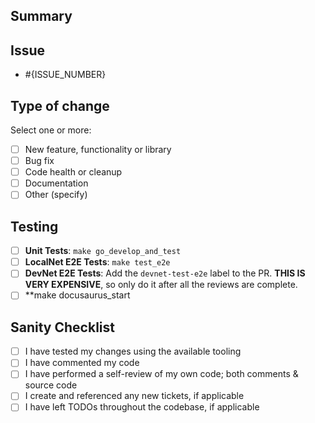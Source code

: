 <!-- README: DELETE THIS COMMENT BLOCK after:
    1. Add a descriptive title `[<Tag>] <DESCRIPTION>`
    2. Update _Assignee(s)_
    3. Add _Label(s)_
    4. Set _Project(s)_
    5. Specify _Epic_ and _Iteration_ under _Project_
    6. Set _Milestone_
-->

## Summary

<!-- README: DELETE THIS COMMENT BLOCK after
      - Providing a quick summary of the changes yourself
-->

## Issue

<!-- README: DELETE THIS COMMENT BLOCK after:
     - Explain the reasoning for the PR in 1-2 sentences. Adding a screenshot is fair game.
     - If applicable: specify the ticket number below if there is a relevant issue; _keep the `-` so the full issue is referenced._
-->

- #{ISSUE_NUMBER}

## Type of change

Select one or more:

- [ ] New feature, functionality or library
- [ ] Bug fix
- [ ] Code health or cleanup
- [ ] Documentation
- [ ] Other (specify)

## Testing

- [ ] **Unit Tests**: `make go_develop_and_test`
- [ ] **LocalNet E2E Tests**: `make test_e2e`
- [ ] **DevNet E2E Tests**: Add the `devnet-test-e2e` label to the PR. **THIS IS VERY EXPENSIVE**, so only do it after all the reviews are complete.
- [ ] **make docusaurus_start

## Sanity Checklist

- [ ] I have tested my changes using the available tooling
- [ ] I have commented my code
- [ ] I have performed a self-review of my own code; both comments & source code
- [ ] I create and referenced any new tickets, if applicable
- [ ] I have left TODOs throughout the codebase, if applicable
